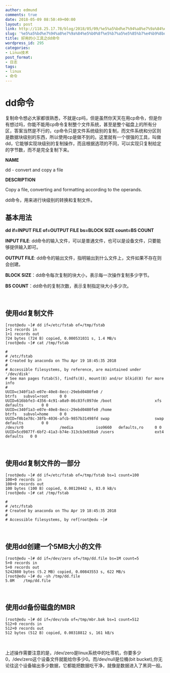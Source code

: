 ```yaml
---
author: edmund
comments: true
date: 2018-05-09 08:50:49+00:00
layout: post
link: http://118.25.17.78/blog/2018/05/09/%e5%a5%bd%e7%94%a8%e7%9a%84%e5%b0%8f%e5%b7%a5%e5%85%b7%e4%b9%8bdd%e5%91%bd%e4%bb%a4/
slug: '%e5%a5%bd%e7%94%a8%e7%9a%84%e5%b0%8f%e5%b7%a5%e5%85%b7%e4%b9%8bdd%e5%91%bd%e4%bb%a4'
title: 好用的小工具之dd命令
wordpress_id: 295
categories:
- Linux技术
post_format:
- 日志
tags:
- linux
- 命令
---
```


# dd命令




复制命令想必大家都很熟悉，不就是cp吗，但是虽然你天天在用cp命令，但是你有想过吗，你能不能用cp命令复制整个文件系统，甚至是整个磁盘上的所有分区，答案当然是不行的，cp命令只是文件系统级别的复制，而文件系统和分区则是数据块级别的东西，所以使用cp是做不到的。这里就有一个很强的工具，叫做dd，它能够实现块级别的复制操作，而且根据选项的不同，可以实现只复制给定的字节数，而不是完全复制下来。




**NAME**




dd - convert and copy a file




**DESCRIPTION**




Copy a file, converting and formatting according to the operands.




dd命令，用来进行块级别的转换和复制文件。




## 基本用法




**dd if=INPUT FILE of=OUTPUT FILE bs=BLOCK SIZE count=BS COUNT**




**INPUT FILE**: dd命令的输入文件，可以是普通文件，也可以是设备文件，只要能够提供输入即可。




**OUTPUT FILE**: dd命令的输出文件，指明输出到什么文件上，文件如果不存在则会创建。




**BLOCK SIZE**：dd命令每次复制的块大小，表示每一次操作复制多少字节。




**BS COUNT**：dd命令的复制次数，表示复制指定块大小多少次。




 




## 使用dd复制文件



    
    [root@edu ~]# dd if=/etc/fstab of=/tmp/fstab 
    1+1 records in
    1+1 records out
    724 bytes (724 B) copied, 0.000531031 s, 1.4 MB/s
    [root@edu ~]# cat /tmp/fstab
    
    #
    # /etc/fstab
    # Created by anaconda on Thu Apr 19 18:45:35 2018
    #
    # Accessible filesystems, by reference, are maintained under '/dev/disk'
    # See man pages fstab(5), findfs(8), mount(8) and/or blkid(8) for more info
    #
    UUID=c340f1a3-e07e-40e8-8ecc-29ebd0480fe0 /                       btrfs   subvol=root     0 0
    UUID=616bbfe3-4356-4c91-a0a9-86c83fc097de /boot                   xfs     defaults        0 0
    UUID=c340f1a3-e07e-40e8-8ecc-29ebd0480fe0 /home                   btrfs   subvol=home     0 0
    UUID=f0b1e78c-38fb-4036-afcb-9857b31498fd swap                    swap    defaults        0 0
    /dev/sr0				/media			iso9660	  defaults,ro	  0 0	 
    UUID=5cd9877f-6bf2-41a3-b74e-313cb3e038a9 /users				  ext4	  defaults   0 0




 




## 使用dd复制文件的一部分



    
    [root@edu ~]# dd if=/etc/fstab of=/tmp/fstab bs=1 count=100
    100+0 records in
    100+0 records out
    100 bytes (100 B) copied, 0.00120442 s, 83.0 kB/s
    [root@edu ~]# cat /tmp/fstab
    
    #
    # /etc/fstab
    # Created by anaconda on Thu Apr 19 18:45:35 2018
    #
    # Accessible filesystems, by ref[root@edu ~]#




 




## 使用dd创建一个5MB大小的文件



    
    [root@edu ~]# dd if=/dev/zero of=/tmp/dd.file bs=1M count=5
    5+0 records in
    5+0 records out
    5242880 bytes (5.2 MB) copied, 0.00843553 s, 622 MB/s
    [root@edu ~]# du -sh /tmp/dd.file 
    5.0M	/tmp/dd.file
    




 




## 使用dd备份磁盘的MBR



    
    [root@edu ~]# dd if=/dev/sda of=/tmp/mbr.bak bs=1 count=512
    512+0 records in
    512+0 records out
    512 bytes (512 B) copied, 0.00318812 s, 161 kB/s
    




 




上述操作需要注意的是，/dev/zero是linux系统中的吐零机，你要多少0，/dev/zero这个设备文件就能给你多少0。而/dev/null是位桶(bit bucket),你无论往这个设备输出多少数据，它都能把数据吃干净，就像是数据进入了黑洞一般。



